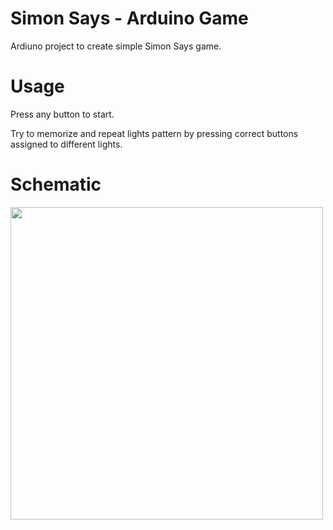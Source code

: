 # Simon Says - Arduino Game
Ardiuno project to create simple Simon Says game.

# Usage
Press any button to start.

Try to memorize and repeat lights pattern by pressing correct buttons assigned to different lights.

# Schematic

<img src="https://github.com/mat-mal/SimonSays/assets/134971481/4a638057-3ebb-43d3-96a2-7a795ec46fc7" height="500">

